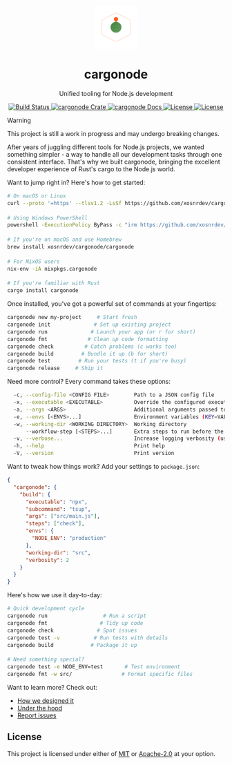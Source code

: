 <div align="center">
  <a href="https://github.com/xosnrdev/cargonode" target="_blank">
    <img src="https://raw.githubusercontent.com/xosnrdev/cargonode/master/assets/logo.svg" alt="cargonode logo" width="100"></img>
  </a>

  <h1 align="center">cargonode</h1>

  <p>Unified tooling for Node.js development</p>

  <p>
    <a href="https://github.com/xosnrdev/cargonode/actions?query=">
      <img src="https://github.com/xosnrdev/cargonode/actions/workflows/ci.yml/badge.svg" alt="Build Status">
    </a>
    <a href="https://crates.io/crates/cargonode">
      <img src="https://img.shields.io/crates/v/cargonode?label=crates" alt="cargonode Crate">
    </a>
    <a href="https://docs.rs/cargonode">
      <img src="https://img.shields.io/static/v1?label=Docs&message=docs.rs&color=blue" alt="cargonode Docs">
    </a>
    <a href="https://github.com/xosnrdev/cargonode/blob/master/LICENSE">
      <img src="https://img.shields.io/badge/License-Apache%202.0-blue.svg" alt="License">
      <img src="https://img.shields.io/badge/License-MIT%20-blue.svg" alt="License">
    </a>
  </p>
</div>

> [!WARNING]
> This project is still a work in progress and may undergo breaking changes.

After years of juggling different tools for Node.js projects, we wanted something simpler - a way to handle all our development tasks through one consistent interface. That's why we built cargonode, bringing the excellent developer experience of Rust's cargo to the Node.js world.

Want to jump right in? Here's how to get started:

```bash
# On macOS or Linux
curl --proto '=https' --tlsv1.2 -LsSf https://github.com/xosnrdev/cargonode/releases/download/0.1.3/cargonode-installer.sh | sh

# Using Windows PowerShell
powershell -ExecutionPolicy ByPass -c "irm https://github.com/xosnrdev/cargonode/releases/download/0.1.3/cargonode-installer.ps1 | iex"

# If you're on macOS and use Homebrew
brew install xosnrdev/cargonode/cargonode

# For NixOS users
nix-env -iA nixpkgs.cargonode

# If you're familiar with Rust
cargo install cargonode
```

Once installed, you've got a powerful set of commands at your fingertips:

```bash
cargonode new my-project     # Start fresh
cargonode init              # Set up existing project
cargonode run              # Launch your app (or r for short)
cargonode fmt             # Clean up code formatting
cargonode check          # Catch problems (c works too)
cargonode build         # Bundle it up (b for short)
cargonode test         # Run your tests (t if you're busy)
cargonode release     # Ship it
```

Need more control? Every command takes these options:

```bash
  -c, --config-file <CONFIG FILE>        Path to a JSON config file
  -x, --executable <EXECUTABLE>          Override the configured executable
  -a, --args <ARGS>                      Additional arguments passed to the executable
  -e, --envs [<ENVS>...]                 Environment variables (KEY=VALUE)
  -w, --working-dir <WORKING DIRECTORY>  Working directory
      --workflow-step [<STEPS>...]       Extra steps to run before the main executable
  -v, --verbose...                       Increase logging verbosity (use -vv for more)
  -h, --help                             Print help
  -V, --version                          Print version
```

Want to tweak how things work? Add your settings to `package.json`:

```json
{
  "cargonode": {
    "build": {
      "executable": "npx",
      "subcommand": "tsup",
      "args": ["src/main.js"],
      "steps": ["check"],
      "envs": {
        "NODE_ENV": "production"
      },
      "working-dir": "src",
      "verbosity": 2
    }
  }
}
```

Here's how we use it day-to-day:

```bash
# Quick development cycle
cargonode run                  # Run a script
cargonode fmt                 # Tidy up code
cargonode check              # Spot issues
cargonode test -v           # Run tests with details
cargonode build            # Package it up

# Need something special?
cargonode test -e NODE_ENV=test       # Test environment
cargonode fmt -w src/                # Format specific files
```

Want to learn more? Check out:

- [How we designed it](https://hackmd.io/@xosnrdev/ryUXVLXPye)
- [Under the hood](https://docs.rs/cargonode)
- [Report issues](https://github.com/xosnrdev/cargonode/issues)

## License

This project is licensed under either of [MIT](./LICENSE-MIT) or [Apache-2.0](./LICENSE-APACHE) at your option.
